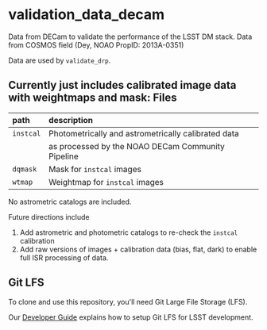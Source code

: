validation_data_decam
=====================

Data from DECam to validate the performance of the LSST DM stack.
Data from COSMOS field (Dey, NOAO PropID: 2013A-0351)

Data are used by `validate_drp`.

Currently just includes calibrated image data with weightmaps and mask:
Files
------
path      | description
:---------|:-----------------------------
`instcal` | Photometrically and astrometrically calibrated data
          |   as processed by the NOAO DECam Community Pipeline
`dqmask`  | Mask for `instcal` images
`wtmap`   | Weightmap for `instcal` images

No astrometric catalogs are included.

Future directions include
1. Add astrometric and photometric catalogs to re-check the `instcal` calibration
2. Add raw versions of images + calibration data (bias, flat, dark) to enable full ISR processing of data.

Git LFS
-------

To clone and use this repository, you'll need Git Large File Storage (LFS).

Our [Developer Guide](http://developer.lsst.io/en/latest/tools/git_lfs.html) explains how to setup Git LFS for LSST development.
